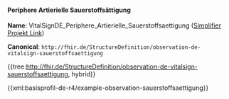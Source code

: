 #### Periphere Artierielle Sauerstoffsättigung

**Name**: VitalSignDE_Periphere_Artierielle_Sauerstoffsaettigung ([Simplifier Projekt Link](https://simplifier.net/resolve?canonical=http://fhir.de/StructureDefinition/observation-de-vitalsign-sauerstoffsaettigung&scope=de.basisprofil.r4@1.4.0))

**Canonical**: `http://fhir.de/StructureDefinition/observation-de-vitalsign-sauerstoffsaettigung`

{{tree:http://fhir.de/StructureDefinition/observation-de-vitalsign-sauerstoffsaettigung, hybrid}}

{{xml:basisprofil-de-r4/example-observation-sauerstoffsaettigung}}